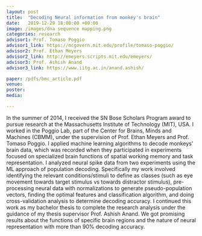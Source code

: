 ```yaml
---
layout: post
title:  "Decoding Neural information from monkey's brain"
date:   2019-12-29 18:00:00 +00:00
image: /images/dna sequence mapping.png
categories: research
advisor1: Prof. Tomaso Poggio
advisor1_link: https://mcgovern.mit.edu/profile/tomaso-poggio/
advisor2: Prof. Ethan Meyers
advisor2_link: http://emeyers.scripts.mit.edu/emeyers/
advisor3: Prof. Ashish Anand
advisor3_link: https://www.iitg.ac.in/anand.ashish/

paper: /pdfs/bmc_article.pdf
venue: 
poster: 
media: 

---
```

In the summer of 2014, I received the SN Bose Scholars Program award to pursue research at the Massachusetts Institute of Technology (MIT), USA. I worked in the Poggio Lab, part of the Center for Brains, Minds and Machines (CBMM), under the supervision of Prof. Ethan Meyers and Prof. Tomaso Poggio. I applied machine learning algorithms to decode monkeys' brain data, which was recorded when they participated in experiments focused on specialized brain functions of spatial working memory and task representation. I analyzed neural spike data from two experiments using the ML approach of population decoding. Specifically my work involved identifying the relevant conditions/stimuli to define as classes (such as eye movement towards target stimulus vs towards distractor stimulus), pre-processing neural data with normalizations to generate pseudo-population vectors, finding the optimal features and classification algorithm, and doing cross-validation analysis to determine decoding accuracy. I continued this work as my bachelor thesis to complete the research analysis under the guidance of my thesis supervisor Prof. Ashish Anand. We got promising results about the functions of specific brain regions and the nature of neural representation with more than 90% decoding accuracy. 
